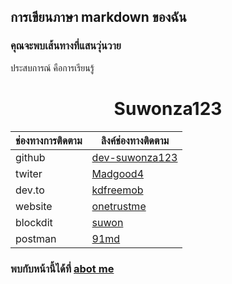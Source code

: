 ## การเขียนภาษา markdown ของฉัน

### คุณจะพบเส้นทางที่แสนวุ่นวาย

ประสบการณ์ คือการเรียนรู้

<center>
  <h1> Suwonza123 </h1>
</center>

| ช่องทางการติดตาม | ลิงค์ช่องทางติดตาม |
| --------- | ---------- |
|   github   |    [dev-suwonza123](https://github.com/dev-suwonza123)   |
|   twiter   |    [Madgood4](https://twitter.com/Madgood4)   |
|   dev.to   |    [kdfreemob](https://dev.to/kdfreemob.com)   |
|   website   |    [onetrustme](https://app.onetrustme.com)   |
|  blockdit   |    [suwon]([suwon](https://www.blockdit.com/suwon))     |
|  postman    |    [91md](https://www.postman.com/91md)  |

### พบกับหน้านี้ได้ที่  [abot me](https://app.onetrustme.com)
